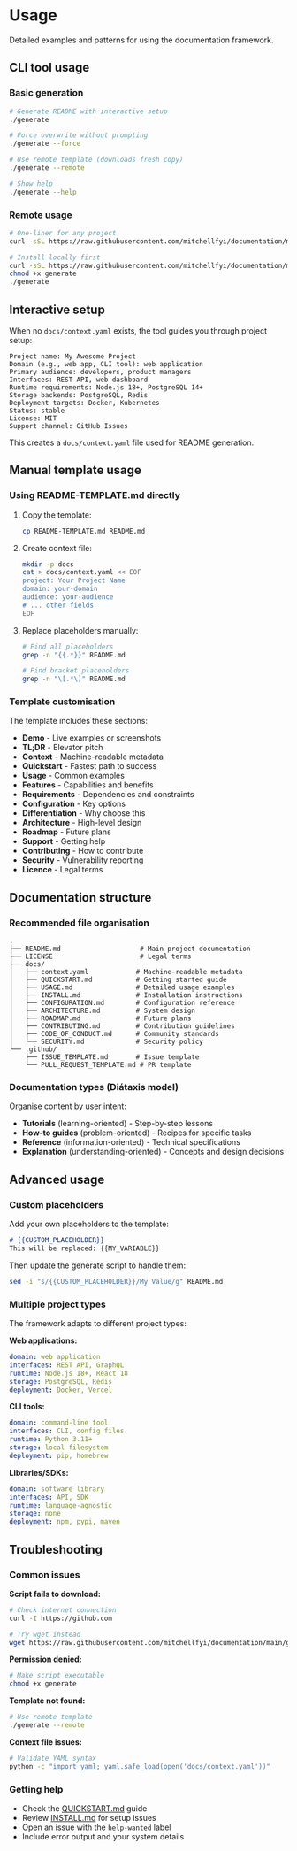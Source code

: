 # Usage

Detailed examples and patterns for using the documentation framework.

## CLI tool usage

### Basic generation

```bash
# Generate README with interactive setup
./generate

# Force overwrite without prompting
./generate --force

# Use remote template (downloads fresh copy)
./generate --remote

# Show help
./generate --help
```

### Remote usage

```bash
# One-liner for any project
curl -sSL https://raw.githubusercontent.com/mitchellfyi/documentation/main/generate | bash

# Install locally first
curl -sSL https://raw.githubusercontent.com/mitchellfyi/documentation/main/generate -o generate
chmod +x generate
./generate
```

## Interactive setup

When no `docs/context.yaml` exists, the tool guides you through project setup:

```
Project name: My Awesome Project
Domain (e.g., web app, CLI tool): web application
Primary audience: developers, product managers
Interfaces: REST API, web dashboard
Runtime requirements: Node.js 18+, PostgreSQL 14+
Storage backends: PostgreSQL, Redis
Deployment targets: Docker, Kubernetes
Status: stable
License: MIT
Support channel: GitHub Issues
```

This creates a `docs/context.yaml` file used for README generation.

## Manual template usage

### Using README-TEMPLATE.md directly

1. Copy the template:
   ```bash
   cp README-TEMPLATE.md README.md
   ```

2. Create context file:
   ```bash
   mkdir -p docs
   cat > docs/context.yaml << EOF
   project: Your Project Name
   domain: your-domain
   audience: your-audience
   # ... other fields
   EOF
   ```

3. Replace placeholders manually:
   ```bash
   # Find all placeholders
   grep -n "{{.*}}" README.md
   
   # Find bracket placeholders
   grep -n "\[.*\]" README.md
   ```

### Template customisation

The template includes these sections:
- **Demo** - Live examples or screenshots
- **TL;DR** - Elevator pitch
- **Context** - Machine-readable metadata
- **Quickstart** - Fastest path to success
- **Usage** - Common examples
- **Features** - Capabilities and benefits
- **Requirements** - Dependencies and constraints
- **Configuration** - Key options
- **Differentiation** - Why choose this
- **Architecture** - High-level design
- **Roadmap** - Future plans
- **Support** - Getting help
- **Contributing** - How to contribute
- **Security** - Vulnerability reporting
- **Licence** - Legal terms

## Documentation structure

### Recommended file organisation

```
.
├── README.md                    # Main project documentation
├── LICENSE                      # Legal terms
├── docs/
│   ├── context.yaml            # Machine-readable metadata
│   ├── QUICKSTART.md           # Getting started guide
│   ├── USAGE.md                # Detailed usage examples
│   ├── INSTALL.md              # Installation instructions
│   ├── CONFIGURATION.md        # Configuration reference
│   ├── ARCHITECTURE.md         # System design
│   ├── ROADMAP.md              # Future plans
│   ├── CONTRIBUTING.md         # Contribution guidelines
│   ├── CODE_OF_CONDUCT.md      # Community standards
│   └── SECURITY.md             # Security policy
└── .github/
    ├── ISSUE_TEMPLATE.md       # Issue template
    └── PULL_REQUEST_TEMPLATE.md # PR template
```

### Documentation types (Diátaxis model)

Organise content by user intent:

- **Tutorials** (learning-oriented) - Step-by-step lessons
- **How-to guides** (problem-oriented) - Recipes for specific tasks
- **Reference** (information-oriented) - Technical specifications
- **Explanation** (understanding-oriented) - Concepts and design decisions

## Advanced usage

### Custom placeholders

Add your own placeholders to the template:

```markdown
# {{CUSTOM_PLACEHOLDER}}
This will be replaced: {{MY_VARIABLE}}
```

Then update the generate script to handle them:

```bash
sed -i "s/{{CUSTOM_PLACEHOLDER}}/My Value/g" README.md
```

### Multiple project types

The framework adapts to different project types:

**Web applications:**
```yaml
domain: web application
interfaces: REST API, GraphQL
runtime: Node.js 18+, React 18
storage: PostgreSQL, Redis
deployment: Docker, Vercel
```

**CLI tools:**
```yaml
domain: command-line tool
interfaces: CLI, config files
runtime: Python 3.11+
storage: local filesystem
deployment: pip, homebrew
```

**Libraries/SDKs:**
```yaml
domain: software library
interfaces: API, SDK
runtime: language-agnostic
storage: none
deployment: npm, pypi, maven
```

## Troubleshooting

### Common issues

**Script fails to download:**
```bash
# Check internet connection
curl -I https://github.com

# Try wget instead
wget https://raw.githubusercontent.com/mitchellfyi/documentation/main/generate
```

**Permission denied:**
```bash
# Make script executable
chmod +x generate
```

**Template not found:**
```bash
# Use remote template
./generate --remote
```

**Context file issues:**
```bash
# Validate YAML syntax
python -c "import yaml; yaml.safe_load(open('docs/context.yaml'))"
```

### Getting help

- Check the [QUICKSTART.md](QUICKSTART.md) guide
- Review [INSTALL.md](INSTALL.md) for setup issues
- Open an issue with the `help-wanted` label
- Include error output and your system details
